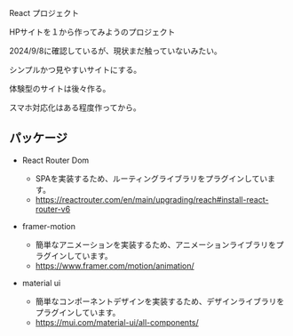 React プロジェクト

HPサイトを１から作ってみようのプロジェクト

2024/9/8に確認しているが、現状まだ触っていないみたい。

シンプルかつ見やすいサイトにする。

体験型のサイトは後々作る。

スマホ対応化はある程度作ってから。

## パッケージ
- React Router Dom
  - SPAを実装するため、ルーティングライブラリをプラグインしています。
  - https://reactrouter.com/en/main/upgrading/reach#install-react-router-v6

- framer-motion
  - 簡単なアニメーションを実装するため、アニメーションライブラリをプラグインしています。
  - https://www.framer.com/motion/animation/

- material ui
  - 簡単なコンポーネントデザインを実装するため、デザインライブラリをプラグインしています。
  - https://mui.com/material-ui/all-components/
  
